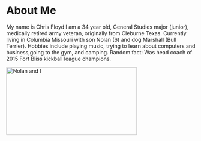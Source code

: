 <!DOCTYPE html>
<html>
<body>

<h1>About Me</h1>
<p>My name is Chris Floyd I am a
34 year old, General Studies major (junior), medically retired army veteran, originally from Cleburne Texas.
Currently living in Columbia Missouri with son Nolan (6) and dog Marshall (Bull Terrier).
Hobbies include playing music, trying to learn about computers and business,going to the gym, and camping.
Random fact: Was head coach of 2015 Fort Bliss kickball league champions. </p>

  <img src="https://github.com/chrisfloyd87/Midterm1000/blob/3afd29b54aadea8455056f8874b3886ed71fec79/67539740_10162117958985125_7550318568089321472_o.jpg" alt="Nolan and I" style="width:348px;height:182px;">
  
</body>
</html>
